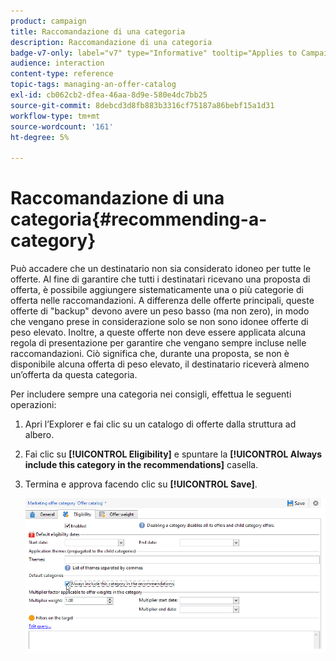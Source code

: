 ```yaml
---
product: campaign
title: Raccomandazione di una categoria
description: Raccomandazione di una categoria
badge-v7-only: label="v7" type="Informative" tooltip="Applies to Campaign Classic v7 only"
audience: interaction
content-type: reference
topic-tags: managing-an-offer-catalog
exl-id: cb062cb2-dfea-46aa-8d9e-580e4dc7bb25
source-git-commit: 8debcd3d8fb883b3316cf75187a86bebf15a1d31
workflow-type: tm+mt
source-wordcount: '161'
ht-degree: 5%

---
```


# Raccomandazione di una categoria{#recommending-a-category}



Può accadere che un destinatario non sia considerato idoneo per tutte le offerte. Al fine di garantire che tutti i destinatari ricevano una proposta di offerta, è possibile aggiungere sistematicamente una o più categorie di offerta nelle raccomandazioni. A differenza delle offerte principali, queste offerte di &quot;backup&quot; devono avere un peso basso (ma non zero), in modo che vengano prese in considerazione solo se non sono idonee offerte di peso elevato. Inoltre, a queste offerte non deve essere applicata alcuna regola di presentazione per garantire che vengano sempre incluse nelle raccomandazioni. Ciò significa che, durante una proposta, se non è disponibile alcuna offerta di peso elevato, il destinatario riceverà almeno un’offerta da questa categoria.

Per includere sempre una categoria nei consigli, effettua le seguenti operazioni:

1. Apri l’Explorer e fai clic su un catalogo di offerte dalla struttura ad albero.
1. Fai clic su **[!UICONTROL Eligibility]** e spuntare la **[!UICONTROL Always include this category in the recommendations]** casella.
1. Termina e approva facendo clic su **[!UICONTROL Save]**.

   ![](assets/offer_cat_default_001.png)
